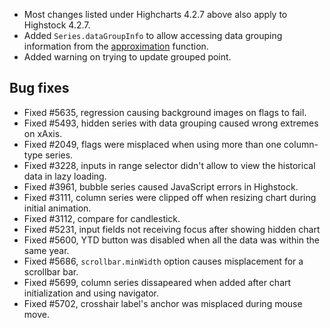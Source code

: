 - Most changes listed under Highcharts 4.2.7 above also apply to Highstock 4.2.7.
- Added ``Series.dataGroupInfo`` to allow accessing data grouping information from the [approximation](http://api.highcharts.com/highstock/plotOptions.series.dataGrouping.approximation) function.
- Added warning on trying to update grouped point.
## Bug fixes 
- Fixed #5635, regression causing background images on flags to fail.
- Fixed #5493, hidden series with data grouping caused wrong extremes on xAxis.
- Fixed #2049, flags were misplaced when using more than one column-type series.
- Fixed #3228, inputs in range selector didn't allow to view the historical data in lazy loading.
- Fixed #3961, bubble series caused JavaScript errors in Highstock.
- Fixed #3111, column series were clipped off when resizing chart during initial animation.
- Fixed #3112, compare for candlestick.
- Fixed #5231, input fields not receiving focus after showing hidden chart
- Fixed #5600, YTD button was disabled when all the data was within the same year.
- Fixed #5686, ``scrollbar.minWidth`` option causes misplacement for a scrollbar bar.
- Fixed #5699, column series dissapeared when added after chart initialization and using navigator.
- Fixed #5702, crosshair label's anchor was misplaced during mouse move.